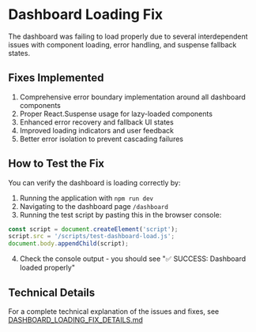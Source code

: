 # Dashboard Loading Fix

The dashboard was failing to load properly due to several interdependent issues with component loading, error handling, and suspense fallback states.

## Fixes Implemented

1. Comprehensive error boundary implementation around all dashboard components
2. Proper React.Suspense usage for lazy-loaded components
3. Enhanced error recovery and fallback UI states
4. Improved loading indicators and user feedback
5. Better error isolation to prevent cascading failures

## How to Test the Fix

You can verify the dashboard is loading correctly by:

1. Running the application with `npm run dev`
2. Navigating to the dashboard page `/dashboard`
3. Running the test script by pasting this in the browser console:

```javascript
const script = document.createElement('script');
script.src = '/scripts/test-dashboard-load.js';
document.body.appendChild(script);
```

4. Check the console output - you should see "✅ SUCCESS: Dashboard loaded properly"

## Technical Details

For a complete technical explanation of the issues and fixes, see [DASHBOARD_LOADING_FIX_DETAILS.md](./DASHBOARD_LOADING_FIX_DETAILS.md)
